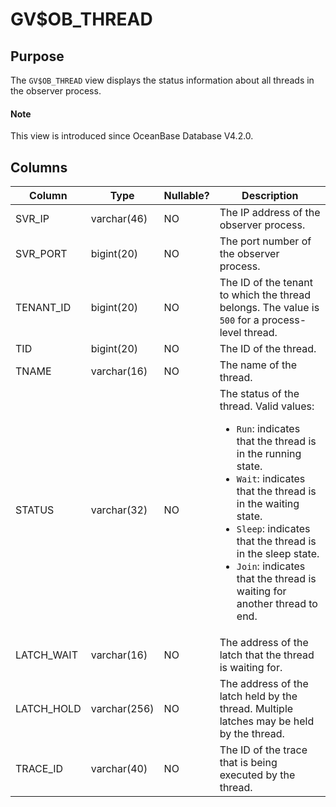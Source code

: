 # GV$OB_THREAD

## Purpose

The `GV$OB_THREAD` view displays the status information about all threads in the observer process. 

<main id="notice" type='explain'>

  <h4>Note</h4>

  <p>This view is introduced since OceanBase Database V4.2.0. </p>

</main>

## Columns

| **Column** | **Type** | **Nullable?** | **Description** |
| --- | --- | --- | --- |
| SVR_IP | varchar(46) | NO | The IP address of the observer process. |
| SVR_PORT | bigint(20) | NO | The port number of the observer process. |
| TENANT_ID | bigint(20) | NO | The ID of the tenant to which the thread belongs. The value is `500` for a process-level thread. |
| TID | bigint(20) | NO | The ID of the thread. |
| TNAME | varchar(16) | NO | The name of the thread. |
| STATUS | varchar(32) | NO | The status of the thread. Valid values:<ul><li> `Run`: indicates that the thread is in the running state.  </li><li> `Wait`: indicates that the thread is in the waiting state. </li><li> `Sleep`: indicates that the thread is in the sleep state. </li><li> `Join`: indicates that the thread is waiting for another thread to end. </li></ul> |
| LATCH_WAIT | varchar(16) | NO | The address of the latch that the thread is waiting for. |
| LATCH_HOLD | varchar(256) | NO | The address of the latch held by the thread. Multiple latches may be held by the thread. |
| TRACE_ID | varchar(40) | NO | The ID of the trace that is being executed by the thread. |
